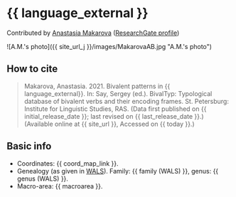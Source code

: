 # {{ language_external }}
Contributed by [Anastasia Makarova](https://katalog.uu.se/profile/?id=N20-1741) ([ResearchGate profile](https://www.researchgate.net/profile/Anastasia-Makarova-10))

![A.M.'s photo]({{ site_url_j }}/images/MakarovaAB.jpg "A.M.'s photo")

## How to cite
> Makarova, Anastasia. 2021. Bivalent patterns in {{ language_external}}. 
> In: Say, Sergey (ed.). BivalTyp: Typological database of bivalent verbs and their encoding frames. 
> St. Petersburg: Institute for Linguistic Studies, RAS. 
> (Data first published on {{ initial_release_date }}; 
> last revised on {{ last_release_date }}.) (Available online at {{ site_url }}, 
> Accessed on {{ today }}.)

## Basic info
- Coordinates: {{ coord_map_link }}.
- Genealogy (as given in [WALS](https://wals.info/)). Family: {{ family (WALS) }}, genus: {{ genus (WALS) }}.
- Macro-area: {{ macroarea }}.
